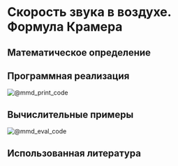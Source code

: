 # Скорость звука в воздухе. Формула Крамера

## Математическое определение

## Программная реализация

![@mmd_print_code]($/sonar_m/toolbox/sound_speed/sound_speed_air_cramer.m)

## Вычислительные примеры

![@mmd_eval_code]($/sonar_m/example/sound_speed/sound_speed_air_cramer_ex_1.m)

## Использованная литература
